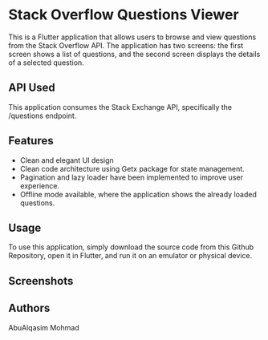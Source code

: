 # Stack Overflow Questions Viewer
This is a Flutter application that allows users to browse and view questions from the Stack Overflow API. The application has two screens: the first screen shows a list of questions, and the second screen displays the details of a selected question.

## API Used
This application consumes the Stack Exchange API, specifically the /questions endpoint.

## Features
- Clean and elegant UI design
- Clean code architecture using Getx package for state management.
- Pagination and lazy loader have been implemented to improve user experience.
- Offline mode available, where the application shows the already loaded questions.
## Usage
To use this application, simply download the source code from this Github Repository, open it in Flutter, and run it on an emulator or physical device.

## Screenshots


## Authors
AbuAlqasim Mohmad
